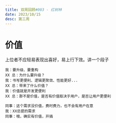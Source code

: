 ```yaml
---
title: 双周回顾#003 - 红树林
date: 2023/10/15
desc: 第三周
---
```


# 价值

上位者不应轻易表现出喜好，易上行下效。讲一个段子

```doc
我：要升级、要重构
XX 总：为什么要升级？
我：书写更便利、逻辑更聚敛、性能更好...
XX 总：带来了什么价值？
我：价值就是开发更便利
XX 总：那不是价值，是否有价值取决于用户，是否让用户更便利

同事：这个需求没价值，费时费力，也不会有用户在意
我：XX总提的需求
同事：哦，确实有价值，开搞
```
